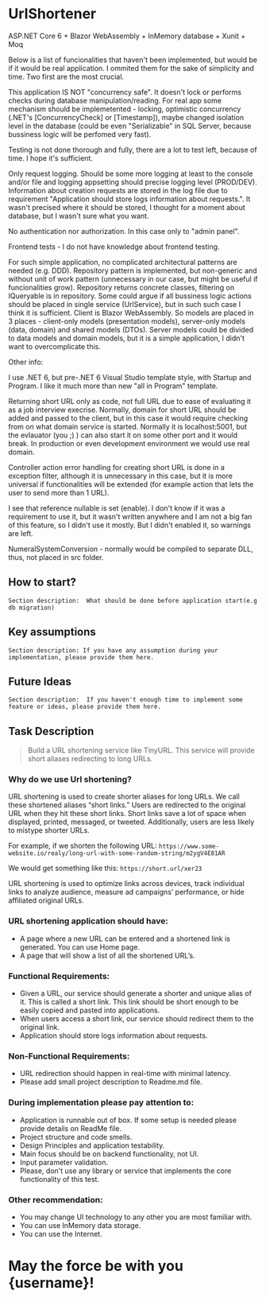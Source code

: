 # UrlShortener

ASP.NET Core 6 + Blazor WebAssembly + InMemory database + Xunit + Moq

Below is a list of funcionalities that haven't been implemented, but would be if it would be real application. I ommited them for the sake of simplicity and time. Two first are the most crucial.

This application IS NOT "concurrency safe". It doesn't lock or performs checks during database manipulation/reading. For real app some mechanism should be implemetented - locking, optimistic concurrency (.NET's [ConcurrencyCheck] or [Timestamp]), maybe changed isolation level in the database (could be even "Serializable" in SQL Server, because bussiness logic will be perfomed very fast).

Testing is not done thorough and fully, there are a lot to test left, because of time. I hope it's sufficient.

Only request logging. Should be some more logging at least to the console and/or file and logging appsetting should precise logging level (PROD/DEV). Information about creation requests are stored in the log file due to requirement "Application should store logs information about requests.". It wasn't precised where it should be stored, I thought for a moment about database, but I wasn't sure what you want.

No authentication nor authorization. In this case only to "admin panel".

Frontend tests - I do not have knowledge about frontend testing.

For such simple application, no complicated architectural patterns are needed (e.g. DDD). Repository pattern is implemented, but non-generic and without unit of work pattern (unnecessary in our case, but might be useful if funcionalities grow). Repository returns concrete classes, filtering on IQueryable is in repository. Some could argue if all bussiness logic actions should be placed in single service (UrlService), but in such such case I think it is sufficient. Client is Blazor WebAssembly. So models are placed in 3 places - client-only models (presentation models), server-only models (data, domain) and shared models (DTOs). Server models could be divided to data models and domain models, but it is a simple application, I didn't want to overcomplicate this.



Other info:

I use .NET 6, but pre-.NET 6  Visual Studio template style, with Startup and Program. I like it much more than new "all in Program" template.

Returning short URL only as code, not full URL due to ease of evaluating it as a job interview execrise. Normally, domain for short URL should be added and passed to the client, but in this case it would require checking from on what domain service is started. Normally it is localhost:5001, but the evlauator (you ;) ) can also start it on some other port and it would break. In production or even development environment we would use real domain.

Controller action error handling for creating short URL is done in a exception filter, although it is unnecessary in this case, but it is more universal if functionalities will be extended (for example action that lets the user to send more than 1 URL).

I see that reference nullable is set (<Nullable>enable</Nullable>). I don't know if it was a requirement to use it, but it wasn't written anywhere and I am not a big fan of this feature, so I didn't use it mostly. But I didn't enabled it, so warnings are left.

NumeralSystemConversion - normally would be compiled to separate DLL, thus, not placed in src folder.

## How to start?
`Section description:  What should be done before application start(e.g db migration)`
## Key assumptions 
`Section description: If you have any assumption during your implementation, please provide them here.`

## Future Ideas
`Section description:  If you haven't enough time to implement some feature or ideas, please provide them here.`


## Task Description 
>Build a URL shortening service like TinyURL. This service will provide short aliases redirecting to long URLs.
### Why do we use Url shortening?
URL shortening is used to create shorter aliases for long URLs. We call these shortened aliases “short links.” Users are redirected to the original URL when they hit these short links. Short links save a lot of space when displayed, printed, messaged, or tweeted. Additionally, users are less likely to mistype shorter URLs.

For example, if we shorten the following URL: `https://www.some-website.io/realy/long-url-with-some-random-string/m2ygV4E81AR`

We would get something like this: `https://short.url/xer23`

URL shortening is used to optimize links across devices, track individual links to analyze audience, measure ad campaigns’ performance, or hide affiliated original URLs.

### URL shortening application should have:
 - A page where a new URL can be entered and a shortened link is generated. You can use Home page.
 - A page that will show a list of all the shortened URL’s.
### Functional Requirements:
- Given a URL, our service should generate a shorter and unique alias of it. This is called a short link. This link should be short enough to be easily copied and pasted into applications.
- When users access a short link, our service should redirect them to the original link.
- Application should store logs information about requests.
### Non-Functional Requirements:
- URL redirection should happen in real-time with minimal latency.
- Please add small project description to Readme.md file.
### During implementation please pay attention to:
- Application is runnable out of box. If some setup is needed please provide details on ReadMe file.
- Project structure and code smells.
- Design Principles and application testability.
- Main focus should be on backend functionality, not UI.
- Input parameter validation.
- Please, don't use any library or service that implements the core functionality of this test.
### Other recommendation:
- You may change UI technology to any other you are most familiar with.
- You can use InMemory data storage.
- You can use the Internet.
# May the force be with you {username}!